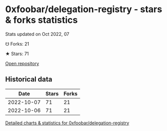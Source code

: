 # 0xfoobar/delegation-registry - stars & forks statistics

Stats updated on Oct 2022, 07

☋ Forks: 21

★ Stars: 71

[Open repository](https://github.com/0xfoobar/delegation-registry)

## Historical data
| Date | Stars | Forks |
|------|-------|-------|
| 2022-10-07 | 71 | 21 | 
| 2022-10-06 | 71 | 21 | 


[Detailed charts & statistics for 0xfoobar/delegation-registry](https://reviewgithub.com/rep/0xfoobar/delegation-registry)
